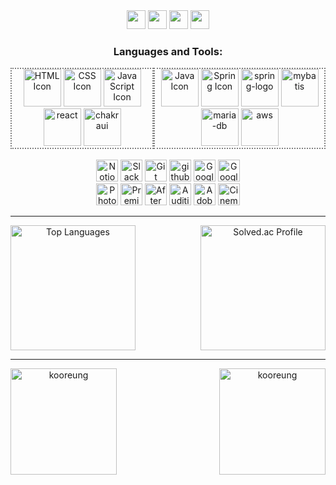<div align="center">
    <a href="https://www.notion.so/idealcreator38/Hyeonjin-Go-Backend-Frontend-c7fa5ee6fc4e4291a74b9f2e9637a014" target="_blank">
        <img src="https://img.shields.io/badge/Portfolio-DD0B78?style=flat-square&logo=Notion&logoColor=white" 
            height="30px"/></a>
    <a href="https://www.youtube.com/@kr_studio" target="_blank">
      <img src="https://img.shields.io/badge/KR Studio-FF0000?style=flat-square&logo=Youtube&logoColor=white"
          height="30px"/></a>
    <a href="mailto:crisishyun@gmail.com" target="_blank">
        <img src="https://img.shields.io/badge/Gmail-EA4335?style=flat-square&logo=Gmail&logoColor=white"
            height="30px"/></a>
    <a href="https://www.saramin.co.kr/zf_user/member/resume/view/edit_icon_fl/y/res_idx/29169314/mandb_view/n" target="_blank">
      <img src="https://img.shields.io/badge/SaramIn-0A66C2?style=flat-square&logo=linkedIn&logoColor=white"height="30px"/></a>
</div>
<h3 align="center">Languages and Tools:</h3>
<div align="center" style="display:flex;justify-content:space-evenly;align-items:center;">
    <div style="border:2px dotted gray">
        <img src="https://img.icons8.com/color/48/000000/html-5--v1.png" alt="HTML Icon" height="60px"/>
        <img src="https://img.icons8.com/color/48/000000/css3.png" alt="CSS Icon" height="60px"/>
        <img src="https://img.icons8.com/color/48/000000/javascript--v1.png" alt="JavaScript Icon" height="60px"/>
        <img height="60" src="https://img.icons8.com/office/80/react.png" alt="react"/>
        <img height="60" src="https://img.icons8.com/?size=100&id=r9QJ0VFFrn7T&format=png&color=000000" alt="chakraui"/>
    </div>
    <div style="border:2px dotted gray">
        <img src="https://img.icons8.com/color/48/000000/java-coffee-cup-logo--v1.png" alt="Java Icon" height="60px"/>
        <img src="https://img.icons8.com/color/48/000000/spring-logo.png" alt="Spring Icon" height="60px"/>
        <img height="60" src="https://img.icons8.com/officel/80/spring-logo.png" alt="spring-logo"/>
        <img height="60" src="https://img.icons8.com/?size=100&id=V5KyPdDwWxdx&format=png&color=000000" alt="mybatis"/>
        <img height="60" src="https://img.icons8.com/color/96/maria-db.png" alt="maria-db"/>
        <img height="60" src="https://img.icons8.com/?size=100&id=33039&format=png&color=000000" alt="aws"/>
    </div>
</div>
<br>
<div align="center">
    <div>
        <img src="https://img.icons8.com/color/48/000000/notion.png" alt="Notion Icon" height="35px" />
        <img src="https://img.icons8.com/color/48/000000/slack-new.png" alt="Slack Icon" height="35px" />
        <img src="https://img.icons8.com/color/48/000000/git.png" alt="Git Icon" height="35px"/>
        <img height="35" src="https://img.icons8.com/officel/80/github.png" alt="github"/>
        <img src="https://img.icons8.com/color/48/000000/google-slides.png" alt="Google Slides Icon" height="35px" />
        <img src="https://www.gstatic.com/images/branding/product/1x/sheets_48dp.png" alt="Google Sheets Icon" height="35px" />
    </div>
    <div> 
        <img src="https://img.icons8.com/color/48/000000/adobe-photoshop.png" alt="Photoshop Icon" height="35px" />
        <img src="https://img.icons8.com/color/48/000000/adobe-premiere-pro.png" alt="Premiere Icon" height="35px" />
        <img src="https://img.icons8.com/color/48/000000/adobe-after-effects.png" alt="After Effects Icon" height="35px" />
        <img src="https://img.icons8.com/color/48/000000/adobe-audition.png" alt="Audition Icon" height="35px" />
        <img src="https://img.icons8.com/color/48/000000/adobe-lightroom.png" alt="Adobe Lightroom Icon" height="35px" />
        <img src="https://img.icons8.com/color/48/000000/cinema-4d.png" alt="Cinema 4D Icon" height="35px" />
    </div>
</div>
<hr>
<div align="center" style="display: flex; justify-content: space-between;align-items: center;">
    <a href="https://github.com/anuraghazra/github-readme-stats">
    <img src="https://github-readme-stats.vercel.app/api/top-langs/?username=kooreung&layout=compact&theme=tokyonight" 
        alt="Top Languages" height="200vh" /></a>
                    <a href="https://solved.ac/idealcreator38/">
    <img src="http://mazassumnida.wtf/api/v2/generate_badge?boj=idealcreator38" alt="Solved.ac Profile" height="200vh" />
    </a>
</div>
<hr>
<div align="center" style="display: flex; justify-content: space-between;align-items: center;">
    <img height="170em" src="https://github-readme-stats.vercel.app/api?username=kooreung&show_icons=true&theme=tokyonight&locale=en" 
           alt="kooreung" />
    <img height="170em" src="https://github-readme-streak-stats.herokuapp.com/?user=kooreung&theme=tokyonight" 
           alt="kooreung" />
</div>
